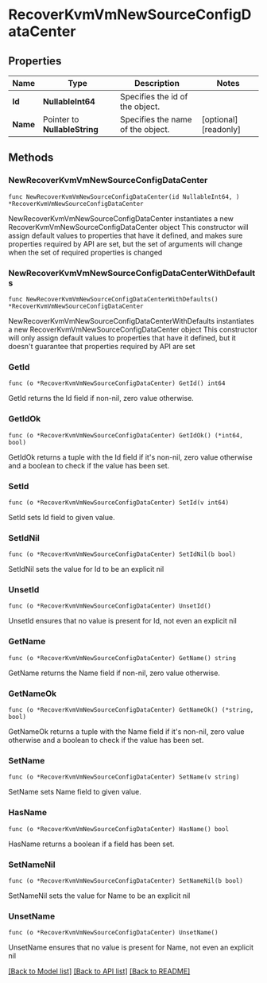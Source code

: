 # RecoverKvmVmNewSourceConfigDataCenter

## Properties

Name | Type | Description | Notes
------------ | ------------- | ------------- | -------------
**Id** | **NullableInt64** | Specifies the id of the object. | 
**Name** | Pointer to **NullableString** | Specifies the name of the object. | [optional] [readonly] 

## Methods

### NewRecoverKvmVmNewSourceConfigDataCenter

`func NewRecoverKvmVmNewSourceConfigDataCenter(id NullableInt64, ) *RecoverKvmVmNewSourceConfigDataCenter`

NewRecoverKvmVmNewSourceConfigDataCenter instantiates a new RecoverKvmVmNewSourceConfigDataCenter object
This constructor will assign default values to properties that have it defined,
and makes sure properties required by API are set, but the set of arguments
will change when the set of required properties is changed

### NewRecoverKvmVmNewSourceConfigDataCenterWithDefaults

`func NewRecoverKvmVmNewSourceConfigDataCenterWithDefaults() *RecoverKvmVmNewSourceConfigDataCenter`

NewRecoverKvmVmNewSourceConfigDataCenterWithDefaults instantiates a new RecoverKvmVmNewSourceConfigDataCenter object
This constructor will only assign default values to properties that have it defined,
but it doesn't guarantee that properties required by API are set

### GetId

`func (o *RecoverKvmVmNewSourceConfigDataCenter) GetId() int64`

GetId returns the Id field if non-nil, zero value otherwise.

### GetIdOk

`func (o *RecoverKvmVmNewSourceConfigDataCenter) GetIdOk() (*int64, bool)`

GetIdOk returns a tuple with the Id field if it's non-nil, zero value otherwise
and a boolean to check if the value has been set.

### SetId

`func (o *RecoverKvmVmNewSourceConfigDataCenter) SetId(v int64)`

SetId sets Id field to given value.


### SetIdNil

`func (o *RecoverKvmVmNewSourceConfigDataCenter) SetIdNil(b bool)`

 SetIdNil sets the value for Id to be an explicit nil

### UnsetId
`func (o *RecoverKvmVmNewSourceConfigDataCenter) UnsetId()`

UnsetId ensures that no value is present for Id, not even an explicit nil
### GetName

`func (o *RecoverKvmVmNewSourceConfigDataCenter) GetName() string`

GetName returns the Name field if non-nil, zero value otherwise.

### GetNameOk

`func (o *RecoverKvmVmNewSourceConfigDataCenter) GetNameOk() (*string, bool)`

GetNameOk returns a tuple with the Name field if it's non-nil, zero value otherwise
and a boolean to check if the value has been set.

### SetName

`func (o *RecoverKvmVmNewSourceConfigDataCenter) SetName(v string)`

SetName sets Name field to given value.

### HasName

`func (o *RecoverKvmVmNewSourceConfigDataCenter) HasName() bool`

HasName returns a boolean if a field has been set.

### SetNameNil

`func (o *RecoverKvmVmNewSourceConfigDataCenter) SetNameNil(b bool)`

 SetNameNil sets the value for Name to be an explicit nil

### UnsetName
`func (o *RecoverKvmVmNewSourceConfigDataCenter) UnsetName()`

UnsetName ensures that no value is present for Name, not even an explicit nil

[[Back to Model list]](../README.md#documentation-for-models) [[Back to API list]](../README.md#documentation-for-api-endpoints) [[Back to README]](../README.md)


